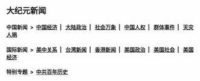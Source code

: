## 大纪元新闻

#### 中国新闻 &nbsp;>&nbsp; [中国经济](indexes/ncid283/README.md?10020445) &nbsp;| &nbsp; [大陆政治](indexes/ncid277/README.md?10020445) &nbsp;| &nbsp; [社会万象](indexes/ncid282/README.md?10020445) &nbsp;| &nbsp; [中国人权](indexes/ncid278/README.md?10020445) &nbsp;| &nbsp; [群体事件](indexes/ncid279/README.md?10020445) &nbsp;| &nbsp; [天灾人祸](indexes/ncid280/README.md?10020445)

#### 国际新闻 &nbsp;>&nbsp; [美中关系](indexes/nf1412576/README.md?10020445) &nbsp;| &nbsp; [台湾新闻](indexes/ncid1349361/README.md?10020445) &nbsp;| &nbsp; [香港新闻](indexes/ncid1349362/README.md?10020445) &nbsp;| &nbsp; [美国政治](indexes/ncid1078159/README.md?10020445) &nbsp;| &nbsp; [美国社会](indexes/ncid1078160/README.md?10020445) &nbsp;| &nbsp; [美国经济](indexes/ncid1078158/README.md?10020445)

#### 特别专题 &nbsp;>&nbsp; [中共百年历史](https://github.com/epoch-news/epoch-special/blob/master/README.md?10020445)  
